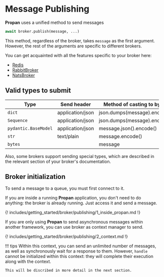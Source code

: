 # Message Publishing

**Propan** uses a unified method to send messages

```python
await broker.publish(message, ...)
```

This method, regardless of the broker, takes `message` as the first argument. However, the rest of the arguments are
specific to different brokers.

You can get acquainted with all the features specific to your broker here:

* [Redis](../../../redis/2_publishing)
* [RabbitBroker](../../../rabbit/4_publishing)
* [NatsBroker](../../../nats/3_publishing)

## Valid types to submit

| Type                 | Send header           | Method of casting to bytes         |
| -------------------- | --------------------- | ---------------------------------- |
| `dict`               | application/json      | json.dumps(message).encode()       |
| `Sequence`           | application/json      | json.dumps(message).encode()       |
| `pydantic.BaseModel` | application/json      | message.json().encode()            |
| `str`                | text/plain            | message.encode()                   |
| `bytes`              |                       | message                            |

Also, some brokers support sending special types, which are described in the relevant section of your broker's documentation.

## Broker initialization

To send a message to a queue, you must first connect to it.

If you are inside a running **Propan** application, you don't need to do anything: the broker is already running.
Just access it and send a message.

{! includes/getting_started/broker/publishing/1_inside_propan.md !}

If you are only using **Propan** to send asynchronous messages within another framework, you can use
broker as context manager to send.

{! includes/getting_started/broker/publishing/2_context.md !}

!!! tips
    Within this context, you can send an unlimited number of messages, as well as synchronously wait for a response to them.
    However, `handle` cannot be initialized within this context: they will complete their execution along with the context.

    This will be discribed in more detail in the next section.
